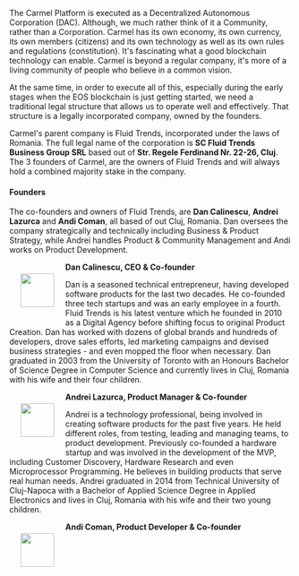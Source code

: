The Carmel Platform is executed as a Decentralized Autonomous Corporation (DAC). Although, we much rather think of it a Community, rather than a Corporation. Carmel has its own economy, its own currency, its own members (citizens) and its own technology as well as its own rules and regulations (constitution). It's fascinating what a good blockchain technology can enable. Carmel is beyond a regular company, it's more of a living community of people who believe in a common vision.

At the same time, in order to execute all of this, especially during the early stages when the EOS blockchain is just getting started, we need a traditional legal structure that allows us to operate well and effectively. That structure is a legally incorporated company, owned by the founders.

Carmel's parent company is Fluid Trends, incorporated under the laws of Romania. The full legal name of the corporation is **SC Fluid Trends Business Group SRL** based out of **Str. Regele Ferdinand Nr. 22-26, Cluj**. The 3 founders of Carmel, are the owners of Fluid Trends and will always hold a combined majority stake in the company.

#### Founders

The co-founders and owners of Fluid Trends, are **Dan Calinescu**, **Andrei Lazurca** and **Andi Coman**, all based of out Cluj, Romania. Dan oversees the company strategically and technically including Business & Product Strategy, while Andrei handles Product & Community Management and Andi works on Product Development.

**Dan Calinescu, CEO & Co-founder**
<img align="left" style="margin: 20px" width="60" src="https://raw.githubusercontent.com/fluidtrends/carmel/master/assets/dan.png">

Dan is a seasoned technical entrepreneur, having developed software products for the last two decades. He co-founded three tech startups and was an early employee in a fourth. Fluid Trends is his latest venture which he founded in 2010 as a Digital Agency before shifting focus to original Product Creation. Dan has worked with dozens of global brands and hundreds of developers, drove sales efforts, led marketing campaigns and devised business strategies - and even mopped the floor when necessary. Dan graduated in 2003 from the University of Toronto with an Honours Bachelor of Science Degree in Computer Science and currently lives in Cluj, Romania with his wife and their four children.

**Andrei Lazurca, Product Manager & Co-founder**
<img align="left" style="margin: 20px" width="60" src="https://raw.githubusercontent.com/fluidtrends/carmel/master/assets/andrei.png">

Andrei is a technology professional, being involved in creating software products for the past five years. He held different roles, from testing, leading and managing teams, to product development. Previously co-founded a hardware startup and was involved in the development of the MVP, including Customer Discovery, Hardware Research and even Microprocessor Programming. He believes in building products that serve real human needs. Andrei graduated in 2014 from Technical University of Cluj-Napoca with a Bachelor of Applied Science Degree in Applied Electronics and lives in Cluj, Romania with his wife and their two young children.

**Andi Coman, Product Developer & Co-founder**
<img align="left" style="margin: 20px" width="60" src="https://raw.githubusercontent.com/fluidtrends/carmel/master/assets/andi.png">

